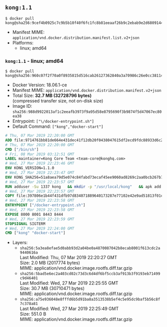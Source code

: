 ## `kong:1.1`

```console
$ docker pull kong@sha256:9cef4b0925c7c9b5b10f40f6fc1fc8b81eeaaf26b9c2ebab9e2d68091444b9e3
```

-	Manifest MIME: `application/vnd.docker.distribution.manifest.list.v2+json`
-	Platforms:
	-	linux; amd64

### `kong:1.1` - linux; amd64

```console
$ docker pull kong@sha256:960c07f2f70a0f8935815d516cab26127362840a3a70986c26e0cc3811490659
```

-	Docker Version: 18.06.1-ce
-	Manifest MIME: `application/vnd.docker.distribution.manifest.v2+json`
-	Total Size: **32.7 MB (32728796 bytes)**  
	(compressed transfer size, not on-disk size)
-	Image ID: `sha256:988d9922013af1c2eeafb3973f9a95d58e8795690f3b9874f5d47067ec80ea38`
-	Entrypoint: `["\/docker-entrypoint.sh"]`
-	Default Command: `["kong","docker-start"]`

```dockerfile
# Thu, 07 Mar 2019 22:20:00 GMT
ADD file:9714761bb81de664e431dec41f12db20f0438047615df2ecd9fdc88933d6c20f in / 
# Thu, 07 Mar 2019 22:20:00 GMT
CMD ["/bin/sh"]
# Fri, 08 Mar 2019 03:12:51 GMT
LABEL maintainer=Kong Core Team <team-core@konghq.com>
# Wed, 27 Mar 2019 22:23:46 GMT
ENV KONG_VERSION=1.1.0
# Wed, 27 Mar 2019 22:23:47 GMT
ENV KONG_SHA256=51a8aea79d5e074c84fabd73ecaf45ee9060ad8269c2aa0bcb267b73ec6f9231
# Wed, 27 Mar 2019 22:23:57 GMT
RUN adduser -Su 1337 kong 	&& mkdir -p "/usr/local/kong" 	&& apk add --no-cache --virtual .build-deps wget tar ca-certificates 	&& apk add --no-cache libgcc openssl pcre perl tzdata curl libcap su-exec 	&& wget -O kong.tar.gz "https://bintray.com/kong/kong-alpine-tar/download_file?file_path=kong-$KONG_VERSION.apk.tar.gz" 	&& echo "$KONG_SHA256 *kong.tar.gz" | sha256sum -c - 	&& tar -xzf kong.tar.gz -C /tmp 	&& rm -f kong.tar.gz 	&& cp -R /tmp/usr / 	&& rm -rf /tmp/usr 	&& cp -R /tmp/etc / 	&& rm -rf /tmp/etc 	&& apk del .build-deps
# Wed, 27 Mar 2019 22:23:57 GMT
COPY file:397806e1b44f431dfb97d834071889640173287e77102e42e9ad51813f01cec4 in /docker-entrypoint.sh 
# Wed, 27 Mar 2019 22:23:58 GMT
ENTRYPOINT ["/docker-entrypoint.sh"]
# Wed, 27 Mar 2019 22:23:58 GMT
EXPOSE 8000 8001 8443 8444
# Wed, 27 Mar 2019 22:23:59 GMT
STOPSIGNAL SIGTERM
# Wed, 27 Mar 2019 22:24:00 GMT
CMD ["kong" "docker-start"]
```

-	Layers:
	-	`sha256:5a3ea8efae5d0abb93d2a04be0a4870087042b8ecab8001f613cdc2a9440616a`  
		Last Modified: Thu, 07 Mar 2019 22:20:27 GMT  
		Size: 2.0 MB (2017774 bytes)  
		MIME: application/vnd.docker.image.rootfs.diff.tar.gzip
	-	`sha256:5bad5e6ec2a403cd02c73d3c6d4df6bf5ccb3af913b3f9193eb71499c9d46401`  
		Last Modified: Wed, 27 Mar 2019 22:25:55 GMT  
		Size: 30.7 MB (30710471 bytes)  
		MIME: application/vnd.docker.image.rootfs.diff.tar.gzip
	-	`sha256:a75e936048e8fffd6b5d91ba8a3513538b5ef4c5e95dc9baf5b56c8f7c378a81`  
		Last Modified: Wed, 27 Mar 2019 22:25:49 GMT  
		Size: 551.0 B  
		MIME: application/vnd.docker.image.rootfs.diff.tar.gzip
